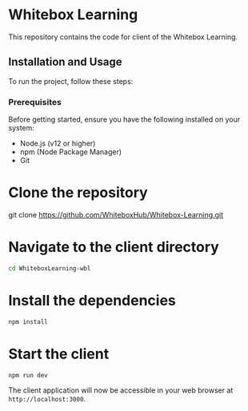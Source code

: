 # Whitebox Learning

This repository contains the code for client of the Whitebox Learning.

## Installation and Usage

To run the project, follow these steps:

### Prerequisites

Before getting started, ensure you have the following installed on your system:

- Node.js (v12 or higher)
- npm (Node Package Manager)
- Git

# Clone the repository

git clone https://github.com/WhiteboxHub/Whitebox-Learning.git

# Navigate to the client directory

```bash
cd WhiteboxLearning-wbl
```

# Install the dependencies

```bash
npm install
```

# Start the client

```bash
npm run dev
```

The client application will now be accessible in your web browser at `http://localhost:3000`.
